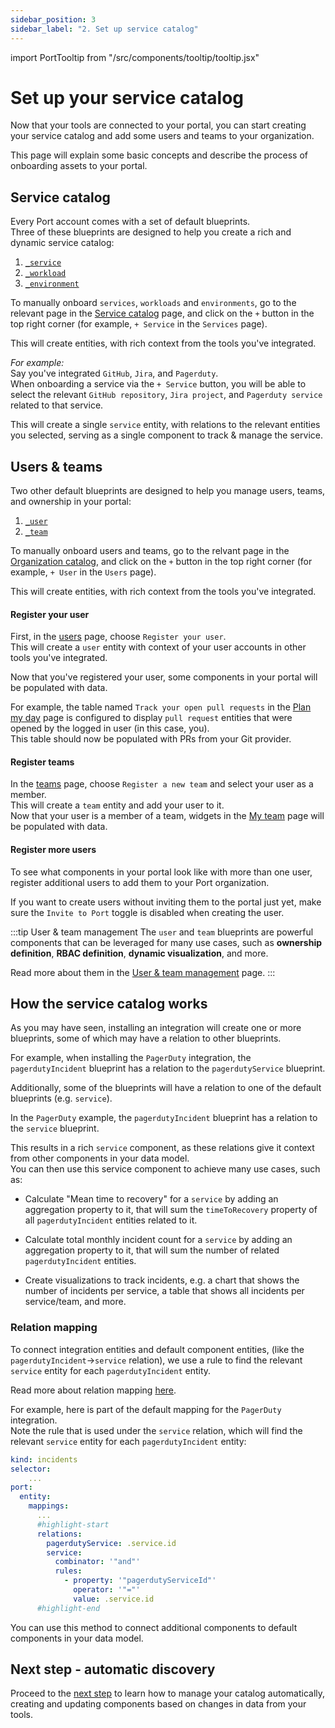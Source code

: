 ```yaml
---
sidebar_position: 3
sidebar_label: "2. Set up service catalog"
---
```


import PortTooltip from "/src/components/tooltip/tooltip.jsx"

# Set up your service catalog

Now that your tools are connected to your portal, you can start creating your service catalog and add some users and teams to your organization.

This page will explain some basic concepts and describe the process of onboarding assets to your portal.

<!-- maybe split into "service catalog" and "users & teams" -->

## Service catalog

Every Port account comes with a set of default <PortTooltip id="blueprint">blueprints</PortTooltip>.  
Three of these blueprints are designed to help you create a rich and dynamic service catalog:

1. [`_service`](/getting-started/default-components#-service)
2. [`_workload`](/getting-started/default-components#-workload)
3. [`_environment`](/getting-started/default-components#-environment)

To manually onboard `services`, `workloads` and `environments`, go to the relevant page in the [Service catalog](https://app.getport.io/services) page, and click on the `+` button in the top right corner (for example, `+ Service` in the `Services` page).

This will create entities, with rich context from the tools you've integrated.  

*For example:*  
Say you've integrated `GitHub`, `Jira`, and `Pagerduty`.  
When onboarding a service via the `+ Service` button, you will be able to select the relevant `GitHub repository`, `Jira project`, and `Pagerduty service` related to that service.  

This will create a single `service` entity, with relations to the relevant entities you selected, serving as a single component to track & manage the service.  

## Users & teams

Two other default blueprints are designed to help you manage users, teams, and ownership in your portal:

1. [`_user`](/getting-started/default-components#-user)
2. [`_team`](/getting-started/default-components#-team)

To manually onboard users and teams, go to the relvant page in the [Organization catalog](https://app.getport.io/users), and click on the `+` button in the top right corner (for example, `+ User` in the `Users` page).

This will create entities, with rich context from the tools you've integrated.  

#### Register your user

First, in the [users](https://app.getport.io/users) page, choose `Register your user`.  
This will create a `user` entity with context of your user accounts in other tools you've integrated.  

Now that you've registered your user, some components in your portal will be populated with data.  

For example, the table named `Track your open pull requests` in the [Plan my day](https://app.getport.io/plan_my_day) page is configured to display `pull request` entities that were opened by the logged in user (in this case, you).  
This table should now be populated with PRs from your Git provider.

#### Register teams

In the [teams](https://app.getport.io/teams) page, choose `Register a new team` and select your user as a member.  
This will create a `team` entity and add your user to it.  
Now that your user is a member of a team, widgets in the [My team](https://app.getport.io/my_team) page will be populated with data.

#### Register more users

To see what components in your portal look like with more than one user, register additional users to add them to your Port organization.  

If you want to create users without inviting them to the portal just yet, make sure the `Invite to Port` toggle is disabled when creating the user.

:::tip User & team management
The `user` and `team` blueprints are powerful components that can be leveraged for many use cases, such as **ownership definition**, **RBAC definition**, **dynamic visualization**, and more. 

Read more about them in the [User & team management](/sso-rbac/users-and-teams/manage-users-teams) page.
:::

## How the service catalog works

As you may have seen, installing an integration will create one or more <PortTooltip id="blueprint">blueprints</PortTooltip>, some of which may have a <PortTooltip id="relation">relation</PortTooltip> to other blueprints.

For example, when installing the `PagerDuty` integration, the `pagerdutyIncident` blueprint has a relation to the `pagerdutyService` blueprint. 

Additionally, some of the blueprints will have a <PortTooltip id="relation">relation</PortTooltip> to one of the default blueprints (e.g. `service`).

In the `PagerDuty` example, the `pagerdutyIncident` blueprint has a relation to the `service` blueprint.

This results in a rich `service` component, as these relations give it context from other components in your data model.  
You can then use this service component to achieve many use cases, such as:

* Calculate "Mean time to recovery" for a `service` by adding an aggregation property to it, that will sum the `timeToRecovery` property of all `pagerdutyIncident` entities related to it.

* Calculate total monthly incident count for a `service` by adding an aggregation property to it, that will sum the number of related `pagerdutyIncident` entities.

* Create visualizations to track incidents, e.g. a chart that shows the number of incidents per service, a table that shows all incidents per service/team, and more.

### Relation mapping

To connect integration entities and default component entities, (like the `pagerdutyIncident`->`service` relation), we use a rule to find the relevant `service` entity for each `pagerdutyIncident` entity.

Read more about relation mapping [here](/build-your-software-catalog/customize-integrations/configure-mapping#mapping-relations-using-search-queries).

For example, here is part of the default mapping for the `PagerDuty` integration.  
Note the rule that is used under the `service` relation, which will find the relevant `service` entity for each `pagerdutyIncident` entity:

```yaml showLineNumbers
kind: incidents
selector:
    ...
port:
  entity:
    mappings:
      ...
      #highlight-start
      relations:
        pagerdutyService: .service.id
        service:
          combinator: '"and"'
          rules:
            - property: '"pagerdutyServiceId"'
              operator: '"="'
              value: .service.id
      #highlight-end
```

You can use this method to connect additional components to default components in your data model.

## Next step - automatic discovery

Proceed to the [next step](/getting-started/set-up-automatic-discovery) to learn how to manage your catalog automatically, creating and updating components based on changes in data from your tools.
